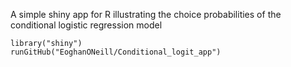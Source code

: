A simple shiny app for R illustrating the choice probabilities of the conditional logistic regression model

```
library("shiny")  
runGitHub("EoghanONeill/Conditional_logit_app")

```

